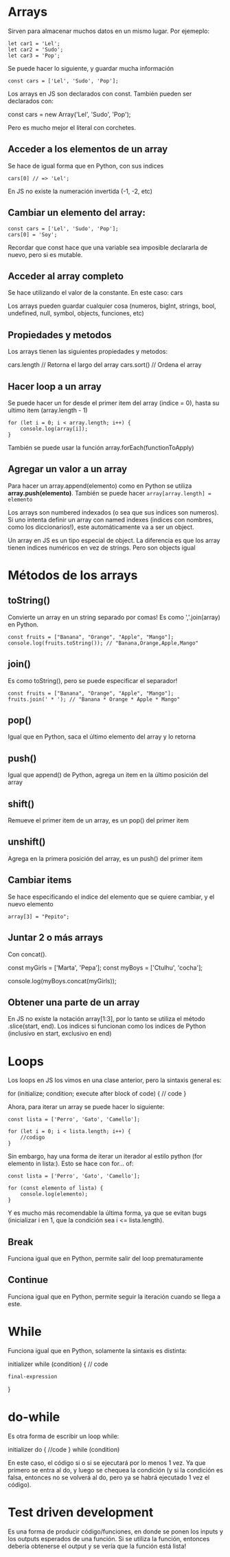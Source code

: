 # Arrays

Sirven para almacenar muchos datos en un mismo lugar. Por ejemeplo:

```
let car1 = 'Lel';
let car2 = 'Sudo';
let car3 = 'Pop';
```

Se puede hacer lo siguiente, y guardar mucha información

```
const cars = ['Lel', 'Sudo', 'Pop'];
```

Los arrays en JS son declarados con const. También pueden ser declarados con:

const cars = new Array('Lel', 'Sudo', 'Pop');

Pero es mucho mejor el literal con corchetes.

## Acceder a los elementos de un array

Se hace de igual forma que en Python, con sus indices

```
cars[0] // => 'Lel';
```

En JS no existe la numeración invertida (-1, -2, etc)


## Cambiar un elemento del array:

```
const cars = ['Lel', 'Sudo', 'Pop'];
cars[0] = 'Soy';
```

Recordar que const hace que una variable sea imposible declararla de nuevo, pero si es mutable.

## Acceder al array completo

Se hace utilizando el valor de la constante. En este caso: cars

Los arrays pueden guardar cualquier cosa (numeros, bigInt, strings, bool, undefined, null, symbol, objects, funciones, etc)

## Propiedades y metodos

Los arrays tienen las siguientes propiedades y metodos:

cars.length // Retorna el largo del array
cars.sort() // Ordena el array

## Hacer loop a un array

Se puede hacer un for desde el primer item del array (indice = 0), hasta su ultimo item (array.length - 1)

```
for (let i = 0; i < array.length; i++) {
    console.log(array[i]);
}
```

También se puede usar la función array.forEach(functionToApply)

## Agregar un valor a un array 

Para hacer un array.append(elemento) como en Python se utiliza **array.push(elemento)**.
También se puede hacer ```array[array.length] = elemento```


Los arrays son numbered indexados (o sea que sus indices son numeros). Si uno intenta definir un array con named indexes (indices con nombres, como los diccionarios!), este automáticamente va a ser un object.

Un array en JS es un tipo especial de object. La diferencia es que los array tienen indices numéricos en vez de strings. Pero son objects igual


# Métodos de los arrays

## toString()

Convierte un array en un string separado por comas! Es como ','.join(array) en Python.

```
const fruits = ["Banana", "Orange", "Apple", "Mango"];
console.log(fruits.toString()); // "Banana,Orange,Apple,Mango"
```

## join()

Es como toString(), pero se puede especificar el separador!

```
const fruits = ["Banana", "Orange", "Apple", "Mango"];
fruits.join(' * '); // "Banana * Orange * Apple * Mango"
```

## pop()

Igual que en Python, saca el último elemento del array y lo retorna

## push()

Igual que append() de Python, agrega un item en la último posición del array

## shift()

Remueve el primer item de un array, es un pop() del primer item

## unshift()

Agrega en la primera posición del array, es un push() del primer item

## Cambiar items

Se hace especificando el indice del elemento que se quiere cambiar, y el nuevo elemento

```
array[3] = "Pepito";
```

## Juntar 2 o más arrays

Con concat().

const myGirls = ['Marta', 'Pepa'];
const myBoys = ['Ctulhu', 'cocha'];

console.log(myBoys.concat(myGirls));

## Obtener una parte de un array

En JS no existe la notación array[1:3], por lo tanto se utiliza el método .slice(start, end). Los indices si funcionan como los indices de Python (inclusivo en start, exclusivo en end)

# Loops

Los loops en JS los vimos en una clase anterior, pero la sintaxis general es:

for (initialize; condition; execute after block of code) {
    // code
}

Ahora, para iterar un array se puede hacer lo siguiente:

```
const lista = ['Perro', 'Gato', 'Camello'];

for (let i = 0; i < lista.length; i++) {
    //codigo
}
```

Sin embargo, hay una forma de iterar un iterador al estilo python (for elemento in lista:). Esto se hace con for... of:

```
const lista = ['Perro', 'Gato', 'Camello'];

for (const elemento of lista) {
    console.log(elemento);
}
```

Y es mucho más recomendable la última forma, ya que se evitan bugs (inicializar i en 1, que la condición sea i <= lista.length).

## Break

Funciona igual que en Python, permite salir del loop prematuramente

## Continue

Funciona igual que en Python, permite seguir la iteración cuando se llega a este.

# While

Funciona igual que en Python, solamente la sintaxis es distinta:

initializer
while (condition) {
    // code

    final-expression
}

# do-while

Es otra forma de escribir un loop while:

initializer
do {
    //code
} while (condition)

En este caso, el código si o si se ejecutará por lo menos 1 vez. Ya que primero se entra al do, y luego se chequea la condición (y si la condición es falsa, entonces no se volverá al do, pero ya se habrá ejecutado 1 vez el código).

# Test driven development

Es una forma de producir código/funciones, en donde se ponen los inputs y los outputs esperados de
una función. Si se utiliza la función, entonces debería obtenerse el output y se vería que la función
está lista!